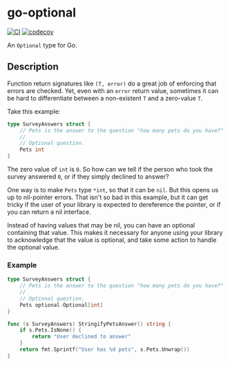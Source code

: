 # go-optional

[![CI](https://github.com/spenserblack/go-optional/actions/workflows/ci.yml/badge.svg)](https://github.com/spenserblack/go-optional/actions/workflows/ci.yml)
[![codecov](https://codecov.io/gh/spenserblack/go-optional/branch/main/graph/badge.svg?token=ce0g4TeUBX)](https://codecov.io/gh/spenserblack/go-optional)

An `Optional` type for Go.

## Description

Function return signatures like `(T, error)` do a great job of enforcing that
errors are checked. Yet, even with an `error` return value, sometimes it can
be hard to differentiate between a non-existent `T` and a zero-value `T`.

Take this example:

```go
type SurveyAnswers struct {
	// Pets is the answer to the question "how many pets do you have?"
	//
	// Optional question.
	Pets int
}
```

The zero value of `int` is `0`. So how can we tell if the person who took the
survey answered `0`, or if they simply declined to answer?

One way is to make `Pets` type `*int`, so that it can be `nil`. But this opens
us up to nil-pointer errors. That isn't so bad in this example, but it can get
tricky if the user of your library is expected to dereference the pointer, or
if you can return a nil interface.

Instead of having values that may be nil, you can have an optional containing
that value. This makes it necessary for anyone using your library to
acknowledge that the value is optional, and take some action to handle the
optional value.

### Example

```go
type SurveyAnswers struct {
	// Pets is the answer to the question "how many pets do you have?"
	//
	// Optional question.
	Pets optional.Optional[int]
}

func (s SurveyAnswers) StringifyPetsAnswer() string {
	if s.Pets.IsNone() {
		return "User declined to answer"
	}
	return fmt.Sprintf("User has %d pets", s.Pets.Unwrap())
}
```
